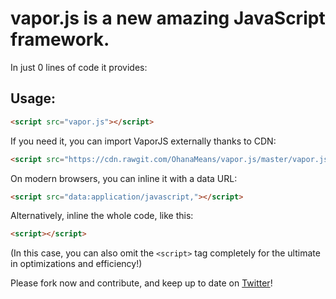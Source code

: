 # vapor.js is a new amazing JavaScript framework.

In just 0 lines of code it provides:

## Usage: 
```html
<script src="vapor.js"></script>
```

If you need it, you can import VaporJS externally thanks to CDN:
```html
<script src="https://cdn.rawgit.com/OhanaMeans/vapor.js/master/vapor.js"></script>
```

On modern browsers, you can inline it with a data URL:

```html
<script src="data:application/javascript,"></script>
```

Alternatively, inline the whole code, like this:

```html
<script></script>
```

(In this case, you can also omit the `<script>` tag completely for the ultimate in optimizations and efficiency!)

Please fork now and contribute, and keep up to date on [Twitter](http://twitter.com/vapor_js)!
